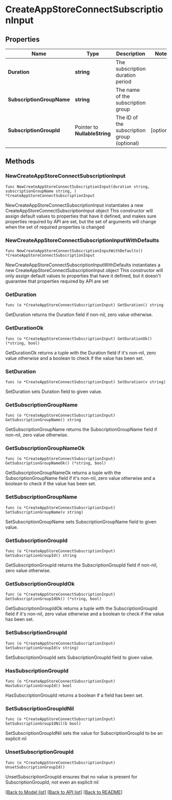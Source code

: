 # CreateAppStoreConnectSubscriptionInput

## Properties

Name | Type | Description | Notes
------------ | ------------- | ------------- | -------------
**Duration** | **string** | The subscription duration period | 
**SubscriptionGroupName** | **string** | The name of the subscription group | 
**SubscriptionGroupId** | Pointer to **NullableString** | The ID of the subscription group (optional) | [optional] 

## Methods

### NewCreateAppStoreConnectSubscriptionInput

`func NewCreateAppStoreConnectSubscriptionInput(duration string, subscriptionGroupName string, ) *CreateAppStoreConnectSubscriptionInput`

NewCreateAppStoreConnectSubscriptionInput instantiates a new CreateAppStoreConnectSubscriptionInput object
This constructor will assign default values to properties that have it defined,
and makes sure properties required by API are set, but the set of arguments
will change when the set of required properties is changed

### NewCreateAppStoreConnectSubscriptionInputWithDefaults

`func NewCreateAppStoreConnectSubscriptionInputWithDefaults() *CreateAppStoreConnectSubscriptionInput`

NewCreateAppStoreConnectSubscriptionInputWithDefaults instantiates a new CreateAppStoreConnectSubscriptionInput object
This constructor will only assign default values to properties that have it defined,
but it doesn't guarantee that properties required by API are set

### GetDuration

`func (o *CreateAppStoreConnectSubscriptionInput) GetDuration() string`

GetDuration returns the Duration field if non-nil, zero value otherwise.

### GetDurationOk

`func (o *CreateAppStoreConnectSubscriptionInput) GetDurationOk() (*string, bool)`

GetDurationOk returns a tuple with the Duration field if it's non-nil, zero value otherwise
and a boolean to check if the value has been set.

### SetDuration

`func (o *CreateAppStoreConnectSubscriptionInput) SetDuration(v string)`

SetDuration sets Duration field to given value.


### GetSubscriptionGroupName

`func (o *CreateAppStoreConnectSubscriptionInput) GetSubscriptionGroupName() string`

GetSubscriptionGroupName returns the SubscriptionGroupName field if non-nil, zero value otherwise.

### GetSubscriptionGroupNameOk

`func (o *CreateAppStoreConnectSubscriptionInput) GetSubscriptionGroupNameOk() (*string, bool)`

GetSubscriptionGroupNameOk returns a tuple with the SubscriptionGroupName field if it's non-nil, zero value otherwise
and a boolean to check if the value has been set.

### SetSubscriptionGroupName

`func (o *CreateAppStoreConnectSubscriptionInput) SetSubscriptionGroupName(v string)`

SetSubscriptionGroupName sets SubscriptionGroupName field to given value.


### GetSubscriptionGroupId

`func (o *CreateAppStoreConnectSubscriptionInput) GetSubscriptionGroupId() string`

GetSubscriptionGroupId returns the SubscriptionGroupId field if non-nil, zero value otherwise.

### GetSubscriptionGroupIdOk

`func (o *CreateAppStoreConnectSubscriptionInput) GetSubscriptionGroupIdOk() (*string, bool)`

GetSubscriptionGroupIdOk returns a tuple with the SubscriptionGroupId field if it's non-nil, zero value otherwise
and a boolean to check if the value has been set.

### SetSubscriptionGroupId

`func (o *CreateAppStoreConnectSubscriptionInput) SetSubscriptionGroupId(v string)`

SetSubscriptionGroupId sets SubscriptionGroupId field to given value.

### HasSubscriptionGroupId

`func (o *CreateAppStoreConnectSubscriptionInput) HasSubscriptionGroupId() bool`

HasSubscriptionGroupId returns a boolean if a field has been set.

### SetSubscriptionGroupIdNil

`func (o *CreateAppStoreConnectSubscriptionInput) SetSubscriptionGroupIdNil(b bool)`

 SetSubscriptionGroupIdNil sets the value for SubscriptionGroupId to be an explicit nil

### UnsetSubscriptionGroupId
`func (o *CreateAppStoreConnectSubscriptionInput) UnsetSubscriptionGroupId()`

UnsetSubscriptionGroupId ensures that no value is present for SubscriptionGroupId, not even an explicit nil

[[Back to Model list]](../README.md#documentation-for-models) [[Back to API list]](../README.md#documentation-for-api-endpoints) [[Back to README]](../README.md)


